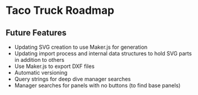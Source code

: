 # Taco Truck Roadmap

## Future Features

- Updating SVG creation to use Maker.js for generation
- Updating import process and internal data structures to hold SVG parts in addition to others
- Use Maker.js to export DXF files
- Automatic versioning
- Query strings for deep dive manager searches
- Manager searches for panels with no buttons (to find base panels)
